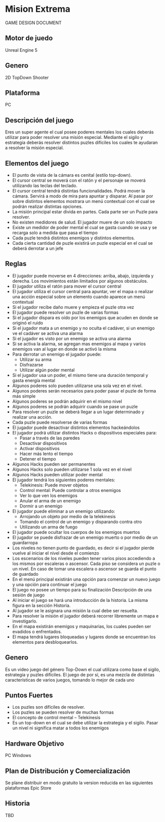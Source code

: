 # Mision Extrema
GAME DESIGN DOCUMENT

## Motor de juedo
Unreal Engine 5

## Genero
2D TopDown Shooter

## Plataforma 
PC

## Descripción del juego
Eres un super agente el cual posee poderes mentales los cuales deberás utilizar para poder resolver una misión especial. Mediante el sigilo y estrategia deberás resolver distintos puzles difíciles los cuales te ayudaran a resolver la misión especial.

## Elementos del juego
*	El punto de vista de la cámara es cenital (estilo top-down).
*	El cursor central se moverá con el ratón y el personaje se moverá utilizando las teclas del teclado.
*	El cursor central tendrá distintas funcionalidades. Podrá mover la cámara. Servirá a modo de mira para apuntar y disparar. Al pasar por sobre distintos elementos mostrara un menú contextual con el cual se podrán realizar distintas opciones.
*	La misión principal estar divida en partes. Cada parte ser un Puzle para resolver.
*	No existen medidores de salud. El jugador muere de un solo impacto
*	Existe un medidor de poder mental el cual se gasta cuando se usa y se recarga solo a medida que pasa el tiempo
*	Cada puzle tendrá distintos enemigos y distintos elementos.
*	Cada cierta cantidad de puzle existirá un puzle especial en el cual se deberá derrotar a un jefe

## Reglas
*	El jugador puede moverse en 4 direcciones: arriba, abajo, izquierda y derecha. Los movimientos están limitados por algunos obstáculos. 
*	El jugador utiliza el ratón para mover el cursor central
*	El jugador utiliza el cursor central para apuntar, ver el mapa o realizar una acción especial sobre un elemento cuando aparece un menú contextual
*	Si el jugador recibe daño muere y empieza el puzle otra vez
*	El jugador puede resolver un puzle de varias formas
*	Si el jugador dispara es oído por los enemigos que acuden en donde se originó el ruido
*	Si el jugador mata a un enemigo y no oculta el cadáver, si un enemigo ve el cadáver se activa una alarma 
*	Si el jugador es visto por un enemigo se activa una alarma
*	Si se activa la alarma, se agregan mas enemigos al mapa y varios enemigos van al lugar en donde se activó la misma
*	Para derrotar un enemigo el jugador puede:
    *	Utilizar su arma
    *	Disfrazarse 
    *	Utilizar algún poder mental
*	Si el jugador usa un poder, el mismo tiene una duración temporal y gasta energía mental
*	Algunos poderes solo pueden utilizarse una sola vez en el nivel.
* Algunos poderes serán necesarios para poder pasar el puzle de forma más simple
*	Algunos poderes se podrán adquirir en el mismo nivel
*	Algunos poderes se podrán adquirir cuando se pase un puzle
*	Para resolver un puzle se deberá llegar a un lugar determinado y realizar una acción. 
*	Cada puzle puede resolverse de varias formas
*	El jugador puede desactivar distintos elementos hackeándolos
*	El jugador podrá utilizar distintos Hacks o dispositivos especiales para:
    *	Pasar a través de las paredes
    *	Desactivar dispositivos
    *	Activar dispositivos
    *	Hacer más lento el tiempo
    *	Detener el tiempo
*	Algunos Hacks pueden ser permanentes
*	Algunos Hacks solo pueden utilizarse 1 sola vez en el nivel
*	Algunos Hacks pueden utilizar poder mental
*	El jugador tendrá los siguientes poderes mentales:
    *	Telekinesis: Puede mover objetos
    *	Control mental: Puede controlar a otros enemigos
    *	Ver lo que ven los enemigos
    * Anular el arma de un enemigo
    *	Dormir a un enemigo
*	El jugador puede eliminar a un enemigo utilizando:
    *	Arrojando un objeto por medio de la telekinesis
    *	Tomando el control de un enemigo y disparando contra otro
    *	Utilizando un arma de fuego
*	El jugador puede ocultar los cuerpos de los enemigos muertos
*	El jugador se puede disfrazar de un enemigo muerto o por medio de un guardarropa
*	Los niveles no tienen punto de guardado, es decir si el jugador pierde vuelve al iniciar el nivel desde el comienzo
*	 Los escenarios de los niveles pueden tener varios pisos accediendo a los mismos por escaleras o ascensor. Cada piso se considera un puzle o un nivel. En caso de tomar una escalera o ascensor se guarda el punto de guardado
*	En el menú principal existirán una opción para comenzar un nuevo juego y una opción para continuar el juego
*	El juego no posee un tiempo para su finalización
Descripción de una sesión de juego
*	Al iniciar el juego se hará una introducción de la historia. La misma figura en la sección Historia.
*	Al jugador se le asignara una misión la cual debe ser resuelta.
*	Para resolver la misión el jugador deberá recorrer libremente un mapa e investigarlo. 
*	En el mapa existirán enemigos y maquinarias, los cuales pueden ser evadidos o enfrentados.
*	El mapa tendrá lugares bloqueadas y lugares donde se encuentran los elementos para desbloquearlos.

## Genero
Es un video juego del género Top-Down el cual utilizara como base el sigilo, estrategia y puzles difíciles. El juego de por sí, es una mezcla de distintas características de varios juegos, tomando lo mejor de cada uno

## Puntos Fuertes
*	Los puzles son difíciles de resolver.
*	Los puzles se pueden resolver de muchas formas
*	El concepto de control mental – Telekinesis
*	Es un top-down en el cual se debe utilizar la estrategia y el sigilo. Pasar un nivel ni significa matar a todos los enemigos

## Hardware Objetivo
PC Windows 

## Plan de Distribución y Comercialización
Se plane distribuir en modo gratuito la version reducida en las siguientes plataformas Epic Store

## Historia
TBD
